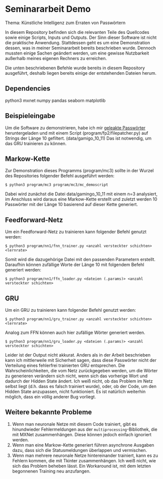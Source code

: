 # Seminararbeit Demo

Thema: Künstliche Intelligenz zum Erraten von Passwörtern

In diesem Repository befinden sich die relevanten Teile des Quellcodes sowie einige Scripts, Inputs und Outputs. Der Sinn dieser Software ist nicht die praktische Anwendung. Stattdessen geht es um eine Demonstration dessen, was in meiner Seminararbeit bereits beschrieben wurde. Dennoch mussten einige Sachen geändert werden, um eine gewisse Nutzbarkeit außerhalb meines eigenen Rechners zu erreichen.

Die unten beschriebenen Befehle wurde bereits in diesem Repository ausgeführt, deshalb liegen bereits einige der entstehenden Dateien herum.

## Dependencies

python3
mxnet
numpy
pandas
seaborn
matplotlib

## Beispieleingabe

Um die Software zu demonstrieren, habe ich mir [geleakte Passwörter](https://hashes.org/leaks.php?id=942) heruntergeladen und mit einem Script (program/fp2/filepatcher.py) auf Strings der Länge 10 gefiltert. (data/gamigo_10_11) Das ist notwendig, um das GRU trainieren zu können.

## Markow-Kette

Zur Demonstration dieses Programms (program/mc3) sollte in der Wurzel des Repositories folgender Befehl ausgeführt werden:
```
$ python3 program/mc3 program/mc3/mc_demoscript
```

Dabei wird zunächst die Datei data/gamingo_10_11 mit einem n=3 analysiert, im Anschluss wird daraus eine Markow-Kette erstellt und zuletzt werden 10 Passwörter mit der Länge 10 basierend auf dieser Kette generiert.

## Feedforward-Netz

Um ein Feedforward-Netz zu trainieren kann folgender Befehl genutzt werden:
```
$ python3 program/nn1/fnn_trainer.py <anzahl versteckter schichten> <lernrate>
```

Somit wird die dazugehörige Datei mit den passenden Parametern erstellt. Daraufhin können zufällige Worte der Länge 10 mit folgendem Befehl generiert werden:

```
$ python3 program/nn1/ffn_loader.py <dateien (.params)> <anzahl versteckter schichten>
```

## GRU

Um ein GRU zu trainieren kann folgender Befehl genutzt werden:
```
$ python3 program/nn1/gru_trainer.py <anzahl versteckter schichten> <lernrate>
```

Analog zum FFN können auch hier zufällige Wörter generiert werden.

```
$ python3 program/nn1/gru_loader.py <dateien (.params)> <anzahl versteckter schichten>
```

Leider ist der Output nicht akkurat. Anders als in der Arbeit beschrieben kann ich mittlerweile mit Sicherheit sagen, dass diese Passwörter nicht der Verteilung eines fehlerfrei trainierten GRU entsprechen. Die Wahrscheinlichkeiten, die vom Netz zurückgegeben werden, um die Wörter zu generieren verändern sich nicht, wenn sich das vorherige Wort und dadurch der Hidden State ändert. Ich weiß nicht, ob das Problem im Netz selbst liegt (d.h. dass es falsch trainiert wurde), oder, ob der Code, um den Hidden State anzupassen, nicht funktioniert. Es ist natürlich weiterhin möglich, dass ein völlig anderer Bug vorliegt.

## Weitere bekannte Probleme

1. Wenn man neuronale Netze mit diesem Code trainiert, gibt es hinundwieder Fehlermeldungen aus der `multiprocessing`-Bibliothek, die mit MXNet zusammenhängen. Diese können jedoch einfach ignoriert werden.
2. Wenn man eine Markow-Kette generiert führen asynchrone Ausgaben dazu, dass sich die Statusmeldungen überlappen und vermischen.
3. Wenn man mehrere neuronale Netze hintereinander trainiert, kann es zu Fehlern kommen, die mit Tkinter zusammenhängen. Ich weiß nicht, wie sich das Problem beheben lässt. Ein Workaround ist, mit dem letzten begonnenen Training neu anzufangen.


